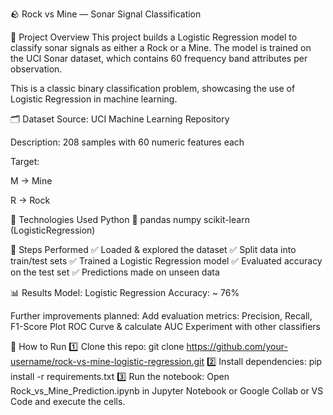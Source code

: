 🪨 Rock vs Mine — Sonar Signal Classification

📌 Project Overview
This project builds a Logistic Regression model to classify sonar signals as either a Rock or a Mine.
The model is trained on the UCI Sonar dataset, which contains 60 frequency band attributes per observation.

This is a classic binary classification problem, showcasing the use of Logistic Regression in machine learning.

🗂️ Dataset
Source: UCI Machine Learning Repository

Description: 208 samples with 60 numeric features each

Target:

M → Mine

R → Rock

🧰 Technologies Used
Python 🐍
pandas
numpy
scikit-learn (LogisticRegression)

🚀 Steps Performed
✅ Loaded & explored the dataset
✅ Split data into train/test sets
✅ Trained a Logistic Regression model
✅ Evaluated accuracy on the test set
✅ Predictions made on unseen data

📊 Results
Model: Logistic Regression
Accuracy: ~ 76%

Further improvements planned:
Add evaluation metrics: Precision, Recall, F1-Score
Plot ROC Curve & calculate AUC
Experiment with other classifiers

📁 How to Run
1️⃣ Clone this repo: 
git clone https://github.com/your-username/rock-vs-mine-logistic-regression.git
2️⃣ Install dependencies:
pip install -r requirements.txt
3️⃣ Run the notebook:
Open Rock_vs_Mine_Prediction.ipynb in Jupyter Notebook or Google Collab or VS Code and execute the cells.


